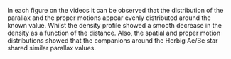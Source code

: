 In each figure on the videos it can be observed that the distribution of the parallax and the proper motions appear evenly distributed around the known value. 
Whilst the density profile showed a smooth decrease in the density as a function of the distance. Also, the spatial and proper motion distributions 
showed that the companions around the Herbig Ae/Be star shared similar parallax values.
